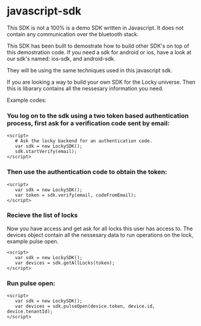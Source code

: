 # javascript-sdk

This SDK is not a 100% is a demo SDK written in Javascript. It does not contain any communication over the bluetooth stack.

This SDK has been built to demostrate how to build other SDK's on top of this demostration code. If you need a sdk for android or ios, have a look at our sdk's named: ios-sdk, and android-sdk.

They will be using the same techniques used in this javascript sdk.

If you are looking a way to build your own SDK for the Locky universe. Then this is libarary contains all the nessesary information you need.

Example codes:

### You log on to the sdk using a two token based authentication process, first ask for a verification code sent by email:

```
<script>
   # Ask the locky backend for an authentication code.
   var sdk = new LockySDK();
   sdk.startVerify(email);
</script>
```
### Then use the authentication code to obtain the token:
```
<script>
   var sdk = new LockySDK();
   var token = sdk.verify(email, codeFromEmail);
</script>
```

### Recieve the list of locks
Now you have access and get ask for all locks this user has access to.
The devices object contain all the nessesary data to run operations on the lock, example pulse open.
```
<script>
   var sdk = new LockySDK();
   var devices = sdk.getAllLocks(token);
</script>
```

### Run pulse open:
```
<script>
   var sdk = new LockySDK();
   var devices = sdk.pulseOpen(device.token, device.id, device.tenantId);
</script>
```

